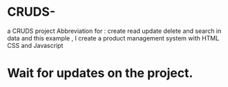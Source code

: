 # CRUDS-
a CRUDS project Abbreviation for : create read update delete and search in data 
and this example , I create a product management system with HTML CSS and Javascript 
<h1>Wait for updates on the project.</h1>
